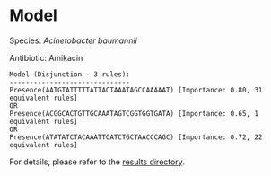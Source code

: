 
# Model

Species: *Acinetobacter baumannii*

Antibiotic: Amikacin

```
Model (Disjunction - 3 rules):
------------------------------
Presence(AATGTATTTTTATTACTAAATAGCCAAAAAT) [Importance: 0.80, 31 equivalent rules]
OR
Presence(ACGGCACTGTTGCAAATAGTCGGTGGTGATA) [Importance: 0.65, 1 equivalent rules]
OR
Presence(ATATATCTACAAATTCATCTGCTAACCCAGC) [Importance: 0.72, 22 equivalent rules]

```

For details, please refer to the [results directory](../../../../../results/scm_b/acinetobacter%20baumannii/amikacin/repeat_4/).

